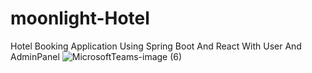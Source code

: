 # moonlight-Hotel
Hotel Booking Application Using Spring Boot And React With User And AdminPanel
![MicrosoftTeams-image (6)](https://github.com/kingworld1029/Moonlight-Hotel/assets/55692407/ec5e495a-b439-42ea-a236-2985166423f4)
